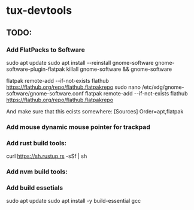 # tux-devtools

## TODO:
### Add FlatPacks to Software
sudo apt update
sudo apt install --reinstall gnome-software gnome-software-plugin-flatpak
killall gnome-software && gnome-software

flatpak remote-add --if-not-exists flathub https://flathub.org/repo/flathub.flatpakrepo
sudo nano /etc/xdg/gnome-software/gnome-software.conf
flatpak remote-add --if-not-exists flathub https://flathub.org/repo/flathub.flatpakrepo


And make sure that this ecists somewhere:
[Sources]
Order=apt,flatpak



### Add mouse dynamic mouse pointer for trackpad


### Add rust build tools:
curl https://sh.rustup.rs -sSf | sh

### Add nvm build tools:

### Add build essetials
sudo apt update
sudo apt install -y build-essential gcc
